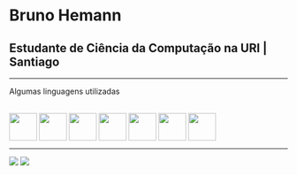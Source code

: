 <h1>Bruno Hemann</h1>
<h2>Estudante de Ciência da Computação na URI | Santiago</h2>
<hr>
  <p>Algumas linguagens utilizadas</p>
<div style="display: inline_block align-items=center"><br>
  <img align="center"  height="50" width="50" src="https://cdn.jsdelivr.net/gh/devicons/devicon/icons/html5/html5-plain.svg">
  <img align="center"  height="50" width="50" src="https://cdn.jsdelivr.net/gh/devicons/devicon/icons/css3/css3-plain.svg">
  <img align="center"  height="50" width="50" src="https://icongr.am/devicon/javascript-original.svg?size=128&color=currentColor">
  <img align="center"  height="50" width="50" src="https://cdn.jsdelivr.net/gh/devicons/devicon/icons/java/java-original.svg">
  <img align="center" height="50" width="50" src="https://icongr.am/devicon/php-original.svg?size=128&color=currentColor" />
  <img align="center" height="50" width="50" src="https://icongr.am/devicon/c-original.svg?size=128&color=currentColor" />
  <img align="center"  height="50" width="50" src="https://icongr.am/devicon/python-original.svg?size=128&color=currentColor" />
  
  
  
</div>
  <hr>  
  <div>  
  <a href = "mailto:brunohemann@gmail.com"><img src="https://img.shields.io/badge/-Gmail-%23333?style=for-the-badge&logo=gmail&logoColor=white" target="_blank"></a>
  <a href="https://www.linkedin.com/in/hemannb4619/" target="_blank"><img src="https://img.shields.io/badge/-LinkedIn-%230077B5?style=for-the-  badge&logo=linkedin&logoColor=white" target="_blank"></a> 
</div>
